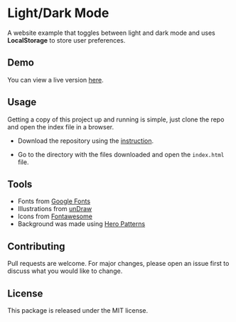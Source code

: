 # Light/Dark Mode
A website example that toggles between light and dark mode and uses **LocalStorage** to store user preferences.

## Demo

You can view a live version [here](https://tinawebdev.github.io/light-dark-mode/).

## Usage

Getting a copy of this project up and running is simple, just clone the repo and open the index file in a browser.

* Download the repository using the [instruction](https://help.github.com/en/github/creating-cloning-and-archiving-repositories/cloning-a-repository).

* Go to the directory with the files downloaded and open the `index.html` file.

## Tools

- Fonts from [Google Fonts](https://fonts.google.com/)
- Illustrations from [unDraw](https://undraw.co/illustrations)
- Icons from [Fontawesome](https://fontawesome.com/)
- Background was made using [Hero Patterns](https://www.heropatterns.com/)

## Contributing

Pull requests are welcome. For major changes, please open an issue first to discuss what you would like to change.

## License

This package is released under the MIT license.
